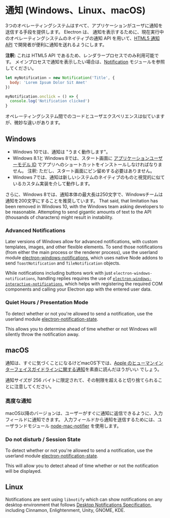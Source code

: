 # 通知 (Windows、Linux、macOS)

3つのオペレーティングシステムはすべて、アプリケーションがユーザに通知を送信する手段を提供します。 Electron は、 通知を表示するために、現在実行中のオペレーティングシステムのネイティブの通知 API を用いて、[HTML5 通知 API](https://notifications.spec.whatwg.org/) で開発者が便利に通知を送れるようにします。

**注釈:** これは HTML5 API であるため、レンダラープロセスでのみ利用可能です。 メインプロセスで通知を表示したい場合は、[Notification](../api/notification.md) モジュールを参照してください。

```javascript
let myNotification = new Notification('Title', {
  body: 'Lorem Ipsum Dolor Sit Amet'
})

myNotification.onclick = () => {
  console.log('Notification clicked')
}
```

オペレーティングシステム間でのコードとユーザエクスペリエンスは似ていますが、微妙な違いがあります。

## Windows

* Windows 10では、通知は "うまく動作します"。
* Windows 8.1と Windows 8では、スタート画面に [アプリケーションユーザーモデル ID](https://msdn.microsoft.com/en-us/library/windows/desktop/dd378459(v=vs.85).aspx) でアプリへのショートカットをインストールしなければなりません。 注釈: ただし、スタート画面にピン留めする必要はありません。
* Windows 7では、通知は新しいシステムのネイティブのものと視覚的に似ているカスタム実装を介して動作します。

さらに、Windows 8では、通知本体の最大長は250文字で、Windowsチームは通知を200文字にすることを推奨しています。 That said, that limitation has been removed in Windows 10, with the Windows team asking developers to be reasonable. Attempting to send gigantic amounts of text to the API (thousands of characters) might result in instability.

### Advanced Notifications

Later versions of Windows allow for advanced notifications, with custom templates, images, and other flexible elements. To send those notifications (from either the main process or the renderer process), use the userland module [electron-windows-notifications](https://github.com/felixrieseberg/electron-windows-notifications), which uses native Node addons to send `ToastNotification` and `TileNotification` objects.

While notifications including buttons work with just `electron-windows-notifications`, handling replies requires the use of [`electron-windows-interactive-notifications`](https://github.com/felixrieseberg/electron-windows-interactive-notifications), which helps with registering the required COM components and calling your Electron app with the entered user data.

### Quiet Hours / Presentation Mode

To detect whether or not you're allowed to send a notification, use the userland module [electron-notification-state](https://github.com/felixrieseberg/electron-notification-state).

This allows you to determine ahead of time whether or not Windows will silently throw the notification away.

## macOS

通知は、すぐに気づくことになるけどmacOS下では、[Apple のヒューマンインターフェイスガイドラインに関する通知](https://developer.apple.com/library/mac/documentation/UserExperience/Conceptual/OSXHIGuidelines/NotificationCenter.html)を素直に読んだほうがいい でしょう。

通知サイズが 256 バイトに限定されて、その制限を超えると切り捨てられることに注意してください。

### 高度な通知

macOS以降のバージョンは、ユーザーがすぐに通知に返信できるように、入力フィールドに通知できます。 入力フィールドから通知を送信するためには、ユーザランドモジュール [node-mac-notifier](https://github.com/CharlieHess/node-mac-notifier) を使用します。

### Do not disturb / Session State

To detect whether or not you're allowed to send a notification, use the userland module [electron-notification-state](https://github.com/felixrieseberg/electron-notification-state).

This will allow you to detect ahead of time whether or not the notification will be displayed.

## Linux

Notifications are sent using `libnotify` which can show notifications on any desktop environment that follows [Desktop Notifications Specification](https://developer.gnome.org/notification-spec/), including Cinnamon, Enlightenment, Unity, GNOME, KDE.